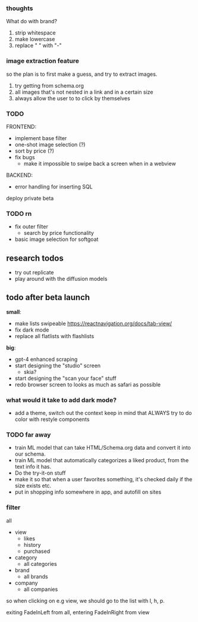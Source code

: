 ### thoughts

What do with brand?

1. strip whitespace
2. make lowercase
3. replace " " with "-"

### image extraction feature

so the plan is to first make a guess, and try to extract images.

1. try getting from schema.org
2. all images that's not nested in a link and in a certain size
3. always allow the user to to click by themselves

### TODO

FRONTEND:

- implement base filter
- one-shot image selection (?)
- sort by price (?)
- fix bugs
  - make it impossible to swipe back a screen when in a webview

BACKEND:

- error handling for inserting SQL

deploy private beta

### TODO rn

- fix outer filter
  - search by price functionality
- basic image selection for softgoat

## research todos

- try out replicate
- play around with the diffusion models

## todo after beta launch

**small**:

- make lists swipeable
  https://reactnavigation.org/docs/tab-view/
- fix dark mode
- replace all flatlists with flashlists

**big**:

- gpt-4 enhanced scraping
- start designing the "studio" screen
  - skia?
- start designing the "scan your face" stuff
- redo browser screen to looks as much as safari as possible

### what would it take to add dark mode?

- add a theme, switch out the context
  keep in mind that ALWAYS try to do color with restyle components

### TODO far away

- train ML model that can take HTML/Schema.org data and convert it into our schema.
- train ML model that automatically categorizes a liked product, from the text info it has.
- Do the try-it-on stuff
- make it so that when a user favorites something, it's checked daily if the size exists etc.
- put in shopping info somewhere in app, and autofill on sites

### filter

all

- view
  - likes
  - history
  - purchased
- category
  - all categories
- brand
  - all brands
- company
  - all companies

so when clicking on e.g view, we should go to the list with l, h, p.

exiting FadeInLeft from all, entering FadeInRight from view
